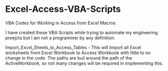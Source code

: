 # Excel-Access-VBA-Scripts
VBA Codes for Working in Access from Excel Macros

I have created these VBA Scripts while trying to automate my engineering proejcts but I am not a programmer by any definition.

Import_Excel_Sheets_to_Access_Tables - This will Import all Excel worksheets from Excel Workbook to Access Workbook with little to no     																				change in the code. The paths are buil around the path of the ActiveWorkbook, so not many changes 																				will be required in implementing this. 

